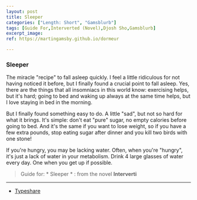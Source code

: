 ```yaml
---
layout: post
title: Sleeper
categories: ["Length: Short", "Gamsblurb"]
tags: [Guide For,Interverted (Novel),Djosh Sho,Gamsblurb]
excerpt_image: 
ref: https://martingamsby.github.io/dormeur

---
```


### **Sleeper**

The miracle "recipe" to fall asleep quickly. I feel a little ridiculous for not having noticed it before, but I finally found a crucial point to fall asleep. Yes, there are the things that all insomniacs in this world know: exercising helps, but it's hard; going to bed and waking up always at the same time helps, but I love staying in bed in the morning. 

But I finally found something easy to do. A little "sad", but not so hard for what it brings. It's simple: don't eat "pure" sugar, no empty calories before going to bed. And it's the same if you want to lose weight, so if you have a few extra pounds, stop eating sugar after dinner and you kill two birds with one stone!

If you're hungry, you may be lacking water. Often, when you're "hungry", it's just a lack of water in your metabolism. Drink 4 large glasses of water every day. One when you get up if possible.

> Guide for: * Sleeper * : from the novel **Interverti**

---

- [Typeshare](https://typeshare.co/martingamsby/posts/sleeper)


